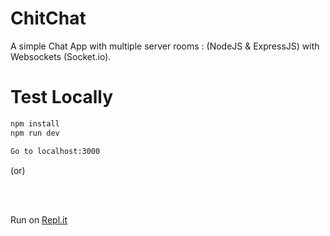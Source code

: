 # ChitChat
A simple Chat App with multiple server rooms : (NodeJS &amp; ExpressJS) with Websockets (Socket.io).


# Test Locally
```sh
npm install
npm run dev

Go to localhost:3000
```
(or)

<br>
<br>

Run on [Repl.it](https://repl.it/@fazimmohammed/ChitChat#server.js)
